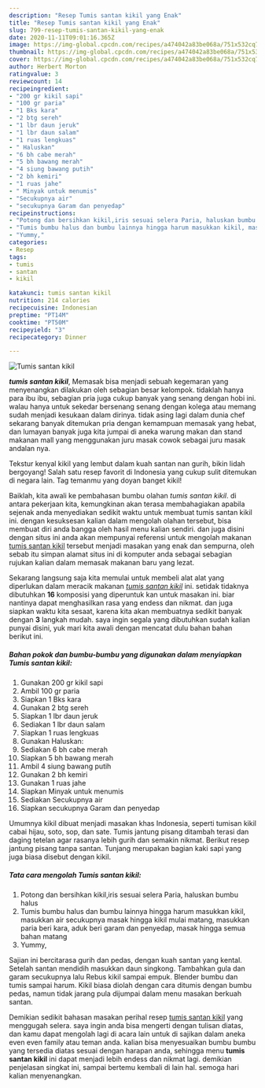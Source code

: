 ```yaml
---
description: "Resep Tumis santan kikil yang Enak"
title: "Resep Tumis santan kikil yang Enak"
slug: 799-resep-tumis-santan-kikil-yang-enak
date: 2020-11-11T09:01:16.365Z
image: https://img-global.cpcdn.com/recipes/a474042a83be068a/751x532cq70/tumis-santan-kikil-foto-resep-utama.jpg
thumbnail: https://img-global.cpcdn.com/recipes/a474042a83be068a/751x532cq70/tumis-santan-kikil-foto-resep-utama.jpg
cover: https://img-global.cpcdn.com/recipes/a474042a83be068a/751x532cq70/tumis-santan-kikil-foto-resep-utama.jpg
author: Herbert Morton
ratingvalue: 3
reviewcount: 14
recipeingredient:
- "200 gr kikil sapi"
- "100 gr paria"
- "1 Bks kara"
- "2 btg sereh"
- "1 lbr daun jeruk"
- "1 lbr daun salam"
- "1 ruas lengkuas"
- " Haluskan"
- "6 bh cabe merah"
- "5 bh bawang merah"
- "4 siung bawang putih"
- "2 bh kemiri"
- "1 ruas jahe"
- " Minyak untuk menumis"
- "Secukupnya air"
- "secukupnya Garam dan penyedap"
recipeinstructions:
- "Potong dan bersihkan kikil,iris sesuai selera Paria, haluskan bumbu halus"
- "Tumis bumbu halus dan bumbu lainnya hingga harum masukkan kikil, masukkan air secukupnya masak hingga kikil mulai matang, masukkan paria beri kara, aduk beri garam dan penyedap, masak hingga semua bahan matang"
- "Yummy,"
categories:
- Resep
tags:
- tumis
- santan
- kikil

katakunci: tumis santan kikil 
nutrition: 214 calories
recipecuisine: Indonesian
preptime: "PT14M"
cooktime: "PT50M"
recipeyield: "3"
recipecategory: Dinner

---
```



![Tumis santan kikil](https://img-global.cpcdn.com/recipes/a474042a83be068a/751x532cq70/tumis-santan-kikil-foto-resep-utama.jpg)

<b><i>tumis santan kikil</i></b>, Memasak bisa menjadi sebuah kegemaran yang menyenangkan dilakukan oleh sebagian besar kelompok. tidaklah hanya para ibu ibu, sebagian pria juga cukup banyak yang senang dengan hobi ini. walau hanya untuk sekedar bersenang senang dengan kolega atau memang sudah menjadi kesukaan dalam dirinya. tidak asing lagi dalam dunia chef sekarang banyak ditemukan pria dengan kemampuan memasak yang hebat, dan lumayan banyak juga kita jumpai di aneka warung makan dan stand makanan mall yang menggunakan juru masak cowok sebagai juru masak andalan nya.

Tekstur kenyal kikil yang lembut dalam kuah santan nan gurih, bikin lidah bergoyang! Salah satu resep favorit di Indonesia yang cukup sulit ditemukan di negara lain. Tag temanmu yang doyan banget kikil!

Baiklah, kita awali ke pembahasan bumbu olahan <i>tumis santan kikil</i>. di antara pekerjaan kita, kemungkinan akan terasa membahagiakan apabila sejenak anda menyediakan sedikit waktu untuk membuat tumis santan kikil ini. dengan kesuksesan kalian dalam mengolah olahan tersebut, bisa membuat diri anda bangga oleh hasil menu kalian sendiri. dan juga disini dengan situs ini anda akan mempunyai referensi untuk mengolah makanan <u>tumis santan kikil</u> tersebut menjadi masakan yang enak dan sempurna, oleh sebab itu simpan alamat situs ini di komputer anda sebagai sebagian rujukan kalian dalam memasak makanan baru yang lezat.


Sekarang langsung saja kita memulai untuk membeli alat alat yang diperlukan dalam meracik makanan <u><i>tumis santan kikil</i></u> ini. setidak tidaknya dibutuhkan <b>16</b> komposisi yang diperuntuk kan untuk masakan ini. biar nantinya dapat menghasilkan rasa yang endess dan nikmat. dan juga siapkan waktu kita sesaat, karena kita akan membuatnya sedikit banyak dengan <b>3</b> langkah mudah. saya ingin segala yang dibutuhkan sudah kalian punyai disini, yuk mari kita awali dengan mencatat dulu bahan bahan berikut ini.

<!--inarticleads1-->

##### Bahan pokok dan bumbu-bumbu yang digunakan dalam menyiapkan Tumis santan kikil:

1. Gunakan 200 gr kikil sapi
1. Ambil 100 gr paria
1. Siapkan 1 Bks kara
1. Gunakan 2 btg sereh
1. Siapkan 1 lbr daun jeruk
1. Sediakan 1 lbr daun salam
1. Siapkan 1 ruas lengkuas
1. Gunakan  Haluskan:
1. Sediakan 6 bh cabe merah
1. Siapkan 5 bh bawang merah
1. Ambil 4 siung bawang putih
1. Gunakan 2 bh kemiri
1. Gunakan 1 ruas jahe
1. Siapkan  Minyak untuk menumis
1. Sediakan Secukupnya air
1. Siapkan secukupnya Garam dan penyedap


Umumnya kikil dibuat menjadi masakan khas Indonesia, seperti tumisan kikil cabai hijau, soto, sop, dan sate. Tumis jantung pisang ditambah terasi dan daging tetelan agar rasanya lebih gurih dan semakin nikmat. Berikut resep jantung pisang tanpa santan. Tunjang merupakan bagian kaki sapi yang juga biasa disebut dengan kikil. 

<!--inarticleads2-->

##### Tata cara mengolah Tumis santan kikil:

1. Potong dan bersihkan kikil,iris sesuai selera Paria, haluskan bumbu halus
1. Tumis bumbu halus dan bumbu lainnya hingga harum masukkan kikil, masukkan air secukupnya masak hingga kikil mulai matang, masukkan paria beri kara, aduk beri garam dan penyedap, masak hingga semua bahan matang
1. Yummy,


Sajian ini bercitarasa gurih dan pedas, dengan kuah santan yang kental. Setelah santan mendidih masukkan daun singkong. Tambahkan gula dan garam secukupnya lalu Rebus kikil sampai empuk. Blender bumbu dan tumis sampai harum. Kikil biasa diolah dengan cara ditumis dengan bumbu pedas, namun tidak jarang pula dijumpai dalam menu masakan berkuah santan. 

Demikian sedikit bahasan masakan perihal resep <u>tumis santan kikil</u> yang menggugah selera. saya ingin anda bisa mengerti dengan tulisan diatas, dan kamu dapat mengolah lagi di acara lain untuk di sajikan dalam aneka even even family atau teman anda. kalian bisa menyesuaikan bumbu bumbu yang tersedia diatas sesuai dengan harapan anda, sehingga menu <b>tumis santan kikil</b> ini dapat menjadi lebih endess dan nikmat lagi. demikian penjelasan singkat ini, sampai bertemu kembali di lain hal. semoga hari kalian menyenangkan.
